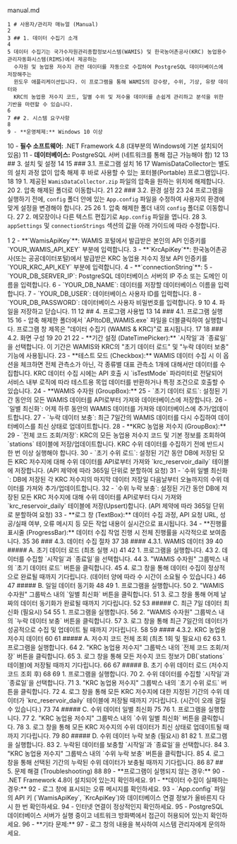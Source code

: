  manual.md


    1 # 사용자/관리자 매뉴얼 (Manual)
    2
    3 ## 1. 데이터 수집기 소개
    4
    5 데이터 수집기는 국가수자원관리종합정보시스템(WAMIS) 및 한국농어촌공사(KRC) 농업용수관리자동화시스템(RIMS)에서 제공하는
      수자원 및 농업용 저수지 관련 데이터를 자동으로 수집하여 PostgreSQL 데이터베이스에 저장해주는
      윈도우 애플리케이션입니다. 이 프로그램을 통해 WAMIS의 강수량, 수위, 기상, 유량 데이터와
      KRC의 농업용 저수지 코드, 일별 수위 및 저수율 데이터를 손쉽게 관리하고 분석을 위한 기반을 마련할 수 있습니다.
    6
    7 ## 2. 시스템 요구사항
    8
    9 - **운영체제:** Windows 10 이상
   10 - **필수 소프트웨어:** .NET Framework 4.8 (대부분의 Windows에 기본 설치되어
      있음)
   11 - **데이터베이스:** PostgreSQL 서버 (네트워크를 통해 접근 가능해야 함)
   12
   13 ## 3. 설치 및 설정
   14
   15 ### 3.1. 프로그램 설치
   16
   17 WamisDataCollector는 별도의 설치 과정 없이 압축 해제 후 바로 사용할 수 있는
      포터블(Portable) 프로그램입니다.
   18
   19 1.  제공된 `WamisDataCollector.zip` 파일의 압축을 원하는 위치에 해제합니다.
   20 2.  압축 해제된 폴더로 이동합니다.
   21
   22 ### 3.2. 환경 설정
   23
   24 프로그램을 실행하기 전에, `config` 폴더 안에 있는 `App.config` 파일을
      수정하여 사용자의 환경에 맞게 설정을 변경해야 합니다.
   25
   26 1.  압축 해제한 폴더 내의 `config` 폴더로 이동합니다.
   27 2.  메모장이나 다른 텍스트 편집기로 `App.config` 파일을 엽니다.
   28 3.  `appSettings` 및 `connectionStrings` 섹션의 값을 아래 가이드에 따라
      수정합니다.

  <configuration>
    <appSettings>
      <!-- WAMIS에서 발급받은 일반 인증키를 입력합니다. -->
      <add key="WamisApiKey" value="YOUR_WAMIS_API_KEY" />
      <!-- KRC(농어촌공사)에서 발급받은 API 인증키를 입력합니다. -->
      <add key="KrcApiKey" value="YOUR_KRC_API_KEY" />
      <!-- WAMIS API 서버의 기본 URL입니다. 변경할 필요가 거의 없습니다. -->
      <add key="WamisBaseUrl" value="http://www.wamis.go.kr:8080/wamis/openapi" />
      <!-- KRC API 기본 URL은 서비스 코드 내에 하드코딩되어 있습니다. (필요시 설정으로 이동 가능) -->
    </appSettings>
    <connectionStrings>
      <!-- 데이터를 저장할 PostgreSQL 데이터베이스의 연결 정보를 입력합니다. -->
      <add name="PostgreSqlConnection"
        connectionString="Server=YOUR_DB_SERVER_IP;Port=5432;Database=YOUR_DB_NAME;User Id=YOUR_DB_USER;Password=YOUR_DB_PASSWORD;" />
    </connectionStrings>
  </configuration>
    1
    2 -   **`WamisApiKey`**: WAMIS 포털에서 발급받은 본인의 API 인증키를 `YOUR_WAMIS_API_KEY` 부분에 입력합니다.
    3 -   **`KrcApiKey`**: 한국농어촌공사(또는 공공데이터포털)에서 발급받은 KRC 농업용 저수지 정보 API 인증키를 `YOUR_KRC_API_KEY` 부분에 입력합니다.
    4 -   **`connectionString`**:
    5     -   `YOUR_DB_SERVER_IP`: PostgreSQL 데이터베이스 서버의 IP 주소 또는 도메인 이름을 입력합니다.
    6     -   `YOUR_DB_NAME`: 데이터를 저장할 데이터베이스 이름을 입력합니다.
    7     -   `YOUR_DB_USER`: 데이터베이스 사용자 ID를 입력합니다.
    8     -   `YOUR_DB_PASSWORD`: 데이터베이스 사용자 비밀번호를 입력합니다.
    9
   10 4.  파일을 저장하고 닫습니다.
   11
   12 ## 4. 프로그램 사용법
   13
   14 ### 4.1. 프로그램 실행
   15
   16 -   압축 해제한 폴더에서 `APItoDB_WAMIS.exe` 파일을 더블클릭하여 실행합니다. 프로그램 창 제목은 "데이터 수집기 (WAMIS & KRC)"로 표시됩니다.
   17
   18 ### 4.2. 화면 구성
   19
   20  <!-- UI 스크린샷 예시 URL -->
   21
   22 -   **기간 설정 (DateTimePicker):** `시작일`과 `종료일`을 선택합니다. 이 기간은 WAMIS와 KRC의 "초기 데이터 로드" 및 "누락 데이터 보충" 기능에 사용됩니다.
   23 -   **테스트 모드 (Checkbox):** WAMIS 데이터 수집 시 이 옵션을 체크하면 전체 관측소가 아닌, 각 종류별 대표 관측소 1개에 대해서만 데이터를 수집합니다. KRC 데이터 수집 시에는 API 호출 시 `isTestMode` 파라미터로 전달되어 서비스 내부 로직에 따라 테스트용 목업 데이터를 반환하거나 특정 조건으로 호출할 수 있습니다.
   24 -   **WAMIS 수자원 (GroupBox):**
   25     -   `초기 데이터 로드`: 설정된 기간 동안의 모든 WAMIS 데이터를 API로부터 가져와 데이터베이스에 저장합니다.
   26     -   `일별 최신화`: 어제 하루 동안의 WAMIS 데이터를 가져와 데이터베이스에 추가/업데이트합니다.
   27     -   `누락 데이터 보충`: 최근 7일간의 WAMIS 데이터를 다시 수집하여 데이터베이스를 최신 상태로 업데이트합니다.
   28 -   **KRC 농업용 저수지 (GroupBox):**
   29     -   `전체 코드 조회/저장`: KRC의 모든 농업용 저수지 코드 및 기본 정보를 조회하여 `stations` 테이블에 저장/업데이트합니다. KRC 수위 데이터를 수집하기 전에 반드시 한 번 이상 실행해야 합니다.
   30     -   `초기 수위 로드`: 설정된 기간 동안 DB에 저장된 모든 KRC 저수지에 대해 수위 데이터를 API로부터 가져와 `krc_reservoir_daily` 테이블에 저장합니다. (API 제약에 따라 365일 단위로 분할하여 요청)
   31     -   `수위 일별 최신화`: DB에 저장된 각 KRC 저수지의 마지막 데이터 저장일 다음날부터 오늘까지의 수위 데이터를 가져와 추가/업데이트합니다.
   32     -   `수위 누락 보충`: 설정된 기간 동안 DB에 저장된 모든 KRC 저수지에 대해 수위 데이터를 API로부터 다시 가져와 `krc_reservoir_daily` 테이블에 저장(Upsert)합니다. (API 제약에 따라 365일 단위로 분할하여 요청)
   33 -   **로그 창 (TextBox):** 데이터 수집 과정, API 요청 URL, 성공/실패 여부, 오류 메시지 등 모든 작업 내용이 실시간으로 표시됩니다.
   34 -   **진행률 표시줄 (ProgressBar):** 데이터 수집 작업 진행 시 전체 진행률을 시각적으로 보여줍니다.
   35
   36 ### 4.3. 데이터 수집 절차
   37
   38 #### 4.3.1. WAMIS 데이터
   39
   40 ##### A. 초기 데이터 로드 (최초 실행 시)
   41
   42 1.  프로그램을 실행합니다.
   43 2.  데이터를 수집할 `시작일`과 `종료일`을 선택합니다.
   44 3.  "WAMIS 수자원" 그룹박스 내의 `초기 데이터 로드` 버튼을 클릭합니다.
   45 4.  로그 창을 통해 데이터 수집이 정상적으로 완료될 때까지 기다립니다. (데이터 양에 따라 수 시간이 소요될 수 있습니다.)
   46
   47 ##### B. 일일 데이터 동기화
   48
   49 1.  프로그램을 실행합니다.
   50 2.  "WAMIS 수자원" 그룹박스 내의 `일별 최신화` 버튼을 클릭합니다.
   51 3.  로그 창을 통해 어제 날짜의 데이터 동기화가 완료될 때까지 기다립니다.
   52
   53 ##### C. 최근 7일 데이터 최신화 (필요시)
   54
   55 1.  프로그램을 실행합니다.
   56 2.  "WAMIS 수자원" 그룹박스 내의 `누락 데이터 보충` 버튼을 클릭합니다.
   57 3.  로그 창을 통해 최근 7일간의 데이터가 성공적으로 수집 및 업데이트 될 때까지 기다립니다.
   58
   59 #### 4.3.2. KRC 농업용 저수지 데이터
   60
   61 ##### A. 저수지 코드 전체 조회 (최초 1회 및 필요시)
   62
   63 1.  프로그램을 실행합니다.
   64 2.  "KRC 농업용 저수지" 그룹박스 내의 `전체 코드 조회/저장` 버튼을 클릭합니다.
   65 3.  로그 창을 통해 모든 저수지 코드 정보가 DB(`stations` 테이블)에 저장될 때까지 기다립니다.
   66
   67 ##### B. 초기 수위 데이터 로드 (저수지 코드 조회 후)
   68
   69 1.  프로그램을 실행합니다.
   70 2.  수위 데이터를 수집할 `시작일`과 `종료일`을 선택합니다.
   71 3.  "KRC 농업용 저수지" 그룹박스 내의 `초기 수위 로드` 버튼을 클릭합니다.
   72 4.  로그 창을 통해 모든 KRC 저수지에 대한 지정된 기간의 수위 데이터가 `krc_reservoir_daily` 테이블에 저장될 때까지 기다립니다. (시간이 오래 걸릴 수 있습니다.)
   73
   74 ##### C. 수위 데이터 일별 최신화
   75
   76 1.  프로그램을 실행합니다.
   77 2.  "KRC 농업용 저수지" 그룹박스 내의 `수위 일별 최신화` 버튼을 클릭합니다.
   78 3.  로그 창을 통해 모든 KRC 저수지의 수위 데이터가 최신 상태로 업데이트될 때까지 기다립니다.
   79
   80 ##### D. 수위 데이터 누락 보충 (필요시)
   81
   82 1.  프로그램을 실행합니다.
   83 2.  누락된 데이터를 보충할 `시작일`과 `종료일`을 선택합니다.
   84 3.  "KRC 농업용 저수지" 그룹박스 내의 `수위 누락 보충` 버튼을 클릭합니다.
   85 4.  로그 창을 통해 선택된 기간의 누락된 수위 데이터가 보충될 때까지 기다립니다.
   86
   87 ## 5. 문제 해결 (Troubleshooting)
   88
   89 -   **프로그램이 실행되지 않는 경우:**
   90     -   .NET Framework 4.8이 설치되어 있는지 확인하세요.
   91 -   **데이터 수집이 실패하는 경우:**
   92     -   로그 창에 표시되는 오류 메시지를 확인하세요.
   93     -   `App.config` 파일의 API 키 (`WamisApiKey`, `KrcApiKey`)와 데이터베이스 연결 정보가 올바른지 다시 한 번 확인하세요.
   94     -   인터넷 연결이 정상적인지 확인하세요.
   95     -   PostgreSQL 데이터베이스 서버가 실행 중이고 네트워크 방화벽에서 접근이 허용되어 있는지 확인하세요.
   96 -   **기타 문제:**
   97     -   로그 창의 내용을 복사하여 시스템 관리자에게 문의하세요.